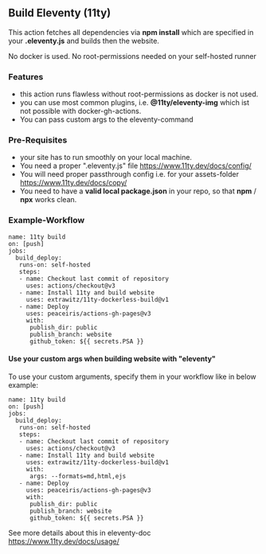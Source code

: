 ## Build Eleventy (11ty)

This action fetches all dependencies via **npm install** which are specified in your **.eleventy.js** and builds then the website.

No docker is used. No root-permissions needed on your self-hosted runner

### Features
- this action runs flawless without root-permissions as docker is not used.
- you can use most common plugins, i.e. **@11ty/eleventy-img** which ist not possible with docker-gh-actions.
- You can pass custom args to the eleventy-command

### Pre-Requisites
- your site has to run smoothly on your local machine.
- You need a proper ".eleventy.js" file https://www.11ty.dev/docs/config/
- You will need proper passthrough config i.e. for your assets-folder https://www.11ty.dev/docs/copy/
- You need to have a **valid local package.json** in your repo, so that **npm** / **npx** works clean.

### Example-Workflow

```
name: 11ty build
on: [push]
jobs:
  build_deploy:
   runs-on: self-hosted
   steps:
   - name: Checkout last commit of repository
	 uses: actions/checkout@v3
   - name: Install 11ty and build website
	 uses: extrawitz/11ty-dockerless-build@v1
   - name: Deploy
	 uses: peaceiris/actions-gh-pages@v3
	 with:
	  publish_dir: public
	  publish_branch: website
	  github_token: ${{ secrets.PSA }}
```

#### Use your custom args when building website with "eleventy"

To use your custom arguments, specify them in your workflow like in below example:

```
name: 11ty build
on: [push]
jobs:
  build_deploy:
   runs-on: self-hosted
   steps:
   - name: Checkout last commit of repository
	 uses: actions/checkout@v3
   - name: Install 11ty and build website
	 uses: extrawitz/11ty-dockerless-build@v1
	 with:
	  args: --formats=md,html,ejs
   - name: Deploy
	 uses: peaceiris/actions-gh-pages@v3
	 with:
	  publish_dir: public
	  publish_branch: website
	  github_token: ${{ secrets.PSA }}
```

See more details about this in eleventy-doc
https://www.11ty.dev/docs/usage/
